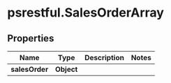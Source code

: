 # psrestful.SalesOrderArray

## Properties
Name | Type | Description | Notes
------------ | ------------- | ------------- | -------------
**salesOrder** | **Object** |  | 
